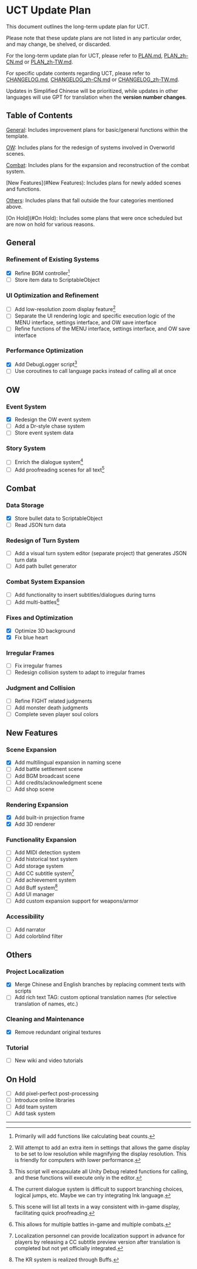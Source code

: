 # UCT Update Plan

This document outlines the long-term update plan for UCT.

Please note that these update plans are not listed in any particular order, and may change, be shelved, or discarded.

For the long-term update plan for UCT, please refer to [PLAN.md](PLAN.md), [PLAN_zh-CN.md](PLAN_zh-CN.md) or [PLAN_zh-TW.md](PLAN_zh-TW.md).

For specific update contents regarding UCT, please refer to [CHANGELOG.md](CHANGELOG.md), [CHANGELOG_zh-CN.md](CHANGELOG_zh-CN.md) or [CHANGELOG_zh-TW.md](CHANGELOG_zh-TW.md).

Updates in Simplified Chinese will be prioritized, while updates in other languages will use GPT for translation when the **version number changes**.

## Table of Contents

[General](#General): Includes improvement plans for basic/general functions within the template.

[OW](#OW): Includes plans for the redesign of systems involved in Overworld scenes.

[Combat](#Combat): Includes plans for the expansion and reconstruction of the combat system.

[New Features](#New Features): Includes plans for newly added scenes and functions.

[Others](#Others): Includes plans that fall outside the four categories mentioned above.

[On Hold](#On Hold): Includes some plans that were once scheduled but are now on hold for various reasons.

## General
### Refinement of Existing Systems
- [x] Refine BGM controller[^1]
- [ ] Store item data to ScriptableObject

### UI Optimization and Refinement
- [ ] Add low-resolution zoom display feature[^2]
- [ ] Separate the UI rendering logic and specific execution logic of the MENU interface, settings interface, and OW save interface
- [ ] Refine functions of the MENU interface, settings interface, and OW save interface

### Performance Optimization
- [x] Add DebugLogger script[^3]
- [ ] Use coroutines to call language packs instead of calling all at once

## OW
### Event System
- [x] Redesign the OW event system
- [ ] Add a Dr-style chase system
- [ ] Store event system data

### Story System
- [ ] Enrich the dialogue system[^4]
- [ ] Add proofreading scenes for all text[^5]

## Combat
### Data Storage
- [x] Store bullet data to ScriptableObject
- [ ] Read JSON turn data

### Redesign of Turn System
- [ ] Add a visual turn system editor (separate project) that generates JSON turn data
- [ ] Add path bullet generator

### Combat System Expansion
- [ ] Add functionality to insert subtitles/dialogues during turns
- [ ] Add multi-battles[^6]

### Fixes and Optimization
- [x] Optimize 3D background
- [x] Fix blue heart

### Irregular Frames
- [ ] Fix irregular frames
- [ ] Redesign collision system to adapt to irregular frames

### Judgment and Collision
- [ ] Refine FIGHT related judgments
- [ ] Add monster death judgments
- [ ] Complete seven player soul colors

## New Features
### Scene Expansion
- [x] Add multilingual expansion in naming scene
- [ ] Add battle settlement scene
- [ ] Add BGM broadcast scene
- [ ] Add credits/acknowledgment scene
- [ ] Add shop scene

### Rendering Expansion
- [x] Add built-in projection frame
- [x] Add 3D renderer

### Functionality Expansion
- [ ] Add MIDI detection system
- [ ] Add historical text system
- [ ] Add storage system
- [ ] Add CC subtitle system[^7]
- [ ] Add achievement system
- [ ] Add Buff system[^8]
- [ ] Add UI manager
- [ ] Add custom expansion support for weapons/armor

### Accessibility
- [ ] Add narrator
- [ ] Add colorblind filter

## Others
### Project Localization
- [x] Merge Chinese and English branches by replacing comment texts with scripts
- [ ] Add rich text TAG: custom optional translation names (for selective translation of names, etc.)

### Cleaning and Maintenance
- [x] Remove redundant original textures

### Tutorial
- [ ] New wiki and video tutorials

## On Hold

- [ ] Add pixel-perfect post-processing
- [ ] Introduce online libraries
- [ ] Add team system
- [ ] Add task system

---

[^1]: Primarily will add functions like calculating beat counts.
[^2]: Will attempt to add an extra item in settings that allows the game display to be set to low resolution while magnifying the display resolution. This is friendly for computers with lower performance.
[^3]: This script will encapsulate all Unity Debug related functions for calling, and these functions will execute only in the editor.
[^4]: The current dialogue system is difficult to support branching choices, logical jumps, etc. Maybe we can try integrating Ink language.
[^5]: This scene will list all texts in a way consistent with in-game display, facilitating quick proofreading.
[^6]: This allows for multiple battles in-game and multiple combats.
[^7]: Localization personnel can provide localization support in advance for players by releasing a CC subtitle preview version after translation is completed but not yet officially integrated.
[^8]: The KR system is realized through Buffs.